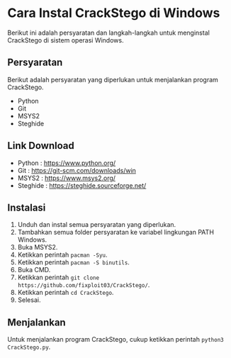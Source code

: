 # Cara Instal CrackStego di Windows 

Berikut ini adalah persyaratan dan langkah-langkah untuk menginstal CrackStego di sistem operasi Windows.

## Persyaratan 

Berikut adalah persyaratan yang diperlukan untuk menjalankan program CrackStego.

- Python
- Git
- MSYS2
- Steghide

## Link Download

- Python : https://www.python.org/
- Git : https://git-scm.com/downloads/win
- MSYS2 : https://www.msys2.org/
- Steghide : https://steghide.sourceforge.net/

## Instalasi  

1. Unduh dan instal semua persyaratan yang diperlukan.
2. Tambahkan semua folder persyaratan ke variabel lingkungan PATH Windows.
3. Buka MSYS2.
4. Ketikkan perintah `pacman -Syu`.
5. Ketikkan perintah `pacman -S binutils`.
6. Buka CMD.
7. Ketikkan perintah `git clone https://github.com/fixploit03/CrackStego/`.
8. Ketikkan perintah `cd CrackStego`.
9. Selesai.

## Menjalankan

Untuk menjalankan program CrackStego, cukup ketikkan perintah `python3 CrackStego.py`.
